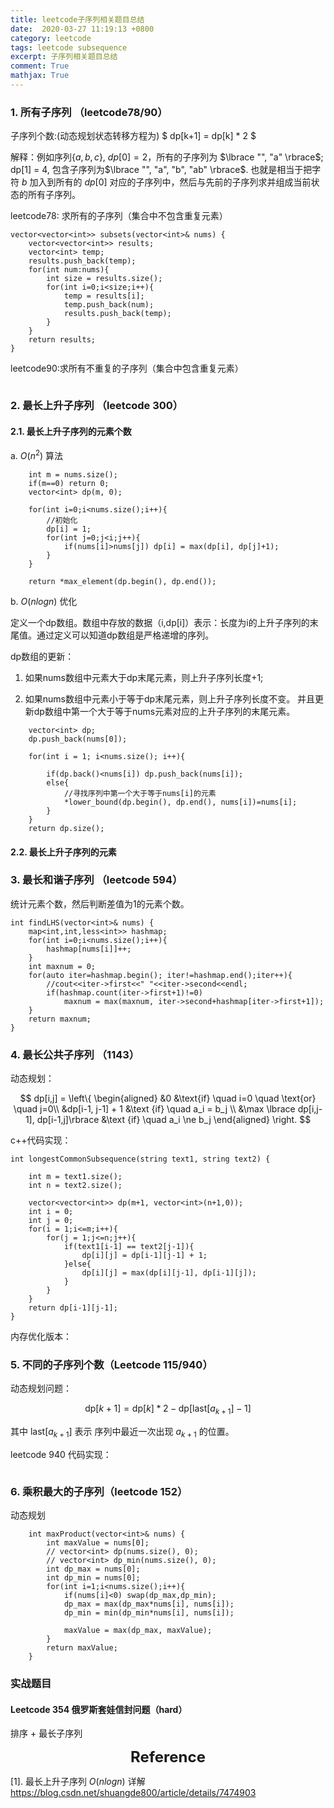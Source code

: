 ```yaml
---
title: leetcode子序列相关题目总结
date:  2020-03-27 11:19:13 +0800
category: leetcode 
tags: leetcode subsequence
excerpt: 子序列相关题目总结
comment: True
mathjax: True
---
```


### 1. 所有子序列 （leetcode78/90）

子序列个数:(动态规划状态转移方程为) $ dp[k+1] = dp[k] * 2 $

解释：例如序列$\lbrace a,b,c \rbrace$, $dp[0]=2$，所有的子序列为 $\lbrace "", "a" \rbrace$; dp[1] = 4, 包含子序列为$\lbrace "", "a", "b", "ab" \rbrace$. 也就是相当于把字符 $b$ 加入到所有的 $dp[0]$ 对应的子序列中，然后与先前的子序列求并组成当前状态的所有子序列。

leetcode78: 求所有的子序列（集合中不包含重复元素）

```
vector<vector<int>> subsets(vector<int>& nums) {
    vector<vector<int>> results;
    vector<int> temp;
    results.push_back(temp);
    for(int num:nums){
        int size = results.size();
        for(int i=0;i<size;i++){
            temp = results[i];
            temp.push_back(num);
            results.push_back(temp);
        }
    }
    return results;
}
```

leetcode90:求所有不重复的子序列（集合中包含重复元素）

```
```


### 2. 最长上升子序列 （leetcode 300）

#### 2.1. 最长上升子序列的元素个数

a. $O(n^2)$ 算法

```
    int m = nums.size();
    if(m==0) return 0;
    vector<int> dp(m, 0);

    for(int i=0;i<nums.size();i++){
        //初始化
        dp[i] = 1;
        for(int j=0;j<i;j++){
            if(nums[i]>nums[j]) dp[i] = max(dp[i], dp[j]+1);
        }
    }

    return *max_element(dp.begin(), dp.end());
```

b. $O(nlogn)$ 优化

定义一个dp数组。数组中存放的数据（i,dp[i]）表示：长度为i的上升子序列的末尾值。通过定义可以知道dp数组是严格递增的序列。

dp数组的更新：

1. 如果nums数组中元素大于dp末尾元素，则上升子序列长度+1;

2. 如果nums数组中元素小于等于dp末尾元素，则上升子序列长度不变。
并且更新dp数组中第一个大于等于nums元素对应的上升子序列的末尾元素。

```
    vector<int> dp;
    dp.push_back(nums[0]);

    for(int i = 1; i<nums.size(); i++){

        if(dp.back()<nums[i]) dp.push_back(nums[i]);
        else{
            //寻找序列中第一个大于等于nums[i]的元素
            *lower_bound(dp.begin(), dp.end(), nums[i])=nums[i];
        }   
    }
    return dp.size();
```

#### 2.2. 最长上升子序列的元素



### 3. 最长和谐子序列 （leetcode 594）

统计元素个数，然后判断差值为1的元素个数。

```
int findLHS(vector<int>& nums) {
    map<int,int,less<int>> hashmap;
    for(int i=0;i<nums.size();i++){
        hashmap[nums[i]]++;
    }
    int maxnum = 0;
    for(auto iter=hashmap.begin(); iter!=hashmap.end();iter++){
        //cout<<iter->first<<" "<<iter->second<<endl;
        if(hashmap.count(iter->first+1)!=0)
            maxnum = max(maxnum, iter->second+hashmap[iter->first+1]);
    }
    return maxnum;
}
```

### 4. 最长公共子序列 （1143）

动态规划：

$$
dp[i,j] = \left\{
    \begin{aligned}
    &0 &\text{if} \quad i=0 \quad \text{or} \quad j=0\\
    &dp[i-1, j-1] + 1 &\text {if} \quad a_i = b_j \\
    &\max \lbrace dp[i,j-1], dp[i-1,j]\rbrace &\text {if} \quad a_i \ne b_j
    \end{aligned}
    \right.
$$

c++代码实现：

```
int longestCommonSubsequence(string text1, string text2) {

    int m = text1.size();
    int n = text2.size();

    vector<vector<int>> dp(m+1, vector<int>(n+1,0));
    int i = 0;
    int j = 0;
    for(i = 1;i<=m;i++){
        for(j = 1;j<=n;j++){
            if(text1[i-1] == text2[j-1]){
                dp[i][j] = dp[i-1][j-1] + 1;
            }else{
                dp[i][j] = max(dp[i][j-1], dp[i-1][j]);
            }
        }
    }
    return dp[i-1][j-1];
}
```

内存优化版本：




### 5. 不同的子序列个数（Leetcode 115/940）

动态规划问题：

$$
\text{dp}[k+1] = \text{dp}[k] * 2 - \text{dp}[\text{last}[a_{k+1}] - 1]
$$

其中 $\text{last}[a_{k+1}]$ 表示 序列中最近一次出现 $a_{k+1}$ 的位置。

leetcode 940 代码实现：

```
```


### 6. 乘积最大的子序列（leetcode 152）

动态规划

```
    int maxProduct(vector<int>& nums) {
        int maxValue = nums[0];
        // vector<int> dp(nums.size(), 0);
        // vector<int> dp_min(nums.size(), 0);
        int dp_max = nums[0];
        int dp_min = nums[0];
        for(int i=1;i<nums.size();i++){
            if(nums[i]<0) swap(dp_max,dp_min);
            dp_max = max(dp_max*nums[i], nums[i]);
            dp_min = min(dp_min*nums[i], nums[i]);

            maxValue = max(dp_max, maxValue);
        }
        return maxValue;
    }
```

### 

### 实战题目

#### Leetcode 354 俄罗斯套娃信封问题（hard）

排序 + 最长子序列



<center><font size='5'><b>Reference</b></font></center>

[1]. 最长上升子序列 $O(nlogn)$ 详解 https://blog.csdn.net/shuangde800/article/details/7474903